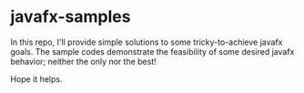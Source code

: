 # javafx-samples
In this repo, I'll provide simple solutions to some tricky-to-achieve javafx goals. The sample codes demonstrate the feasibility of some desired javafx behavior; neither the only nor the best!

Hope it helps.
